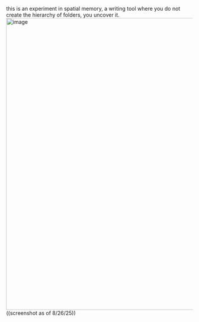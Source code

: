this is an experiment in spatial memory, a writing tool where you do not create the hierarchy of folders, you uncover it.
<img width="1404" height="786" alt="image" src="https://github.com/user-attachments/assets/4e8ed489-b141-4fcb-80fa-89e730d60e63" />
((screenshot as of 8/26/25))
